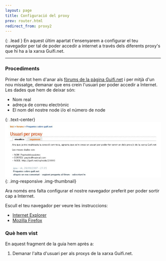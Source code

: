 ```yaml
---
layout: page
title: Configuració del proxy
prev: router.html
redirect_from: proxy2
---
```


{: .lead }
En aquest últim apartat t'ensenyarem a configurar el teu navegador per tal de poder accedir a internet a través dels diferents proxy's que hi ha a la xarxa Guifi.net.

---

### Procediments

Primer de tot hem d'anar als [fòrums de la pàgina Guifi.net][forum] i per mitjà d'un nou missatge, demanar que ens crein l'usuari per poder accedir a Internet. Les dades que hem de deixar són:

[forum]: http://guifi.net/ca/forum/126 "Fòrums de Guifi.net"

- Nom real
- adreça de correu electrònic
- El nom del nostre node i/o el número de node

{: .text-center}
![usuari del proxy](img/proxy/01.jpg "usuari del proxy"){: .img-responsive .img-thumbnail}

Ara només ens falta configurar el nostre navegador preferit per poder sortir cap a Internet.

Escull el teu navegador per veure les instruccions:

- [Internet Explorer](proxy-ie.html)
- [Mozilla Firefox](proxy-mf.html)



### Què hem vist

En aquest fragment de la guia hem après a:

1. Demanar l'alta d'usuari per als proxys de la xarxa Guifi.net.
